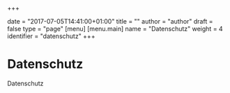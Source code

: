 +++

date = "2017-07-05T14:41:00+01:00"
title = ""
author = "author"
draft = false
type = "page"
[menu]
     [menu.main]
        name = "Datenschutz"
        weight = 4
        identifier = "datenschutz"
+++

# Datenschutz

Datenschutz